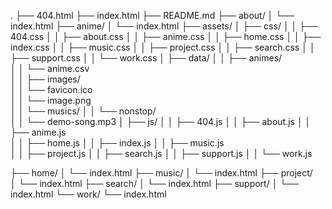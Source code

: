 .
├── 404.html
├── index.html
├── README.md
├── about/
│   └── index.html
├── anime/
│   └── index.html
├── assets/
│   ├── css/
│   │   ├── 404.css
│   │   ├── about.css
│   │   ├── anime.css
│   │   ├── home.css
│   │   ├── index.css
│   │   ├── music.css
│   │   ├── project.css
│   │   ├── search.css
│   │   ├── support.css
│   │   └── work.css
│   ├── data/
│   │   ├── animes/          
│   │       └── anime.csv      
│   │   ├── images/         
│   │       └──  favicon.ico     
│   │       └── image.png   
│   │   └── musics/
│   │       └── nonstop/         
│   │           └── demo-song.mp3
│   ├── js/
│   │   ├── 404.js
│   │   ├── about.js
│   │   ├── anime.js        
│   │   ├── home.js
│   │   ├── index.js
│   │   ├── music.js        
│   │   ├── project.js
│   │   ├── search.js
│   │   ├── support.js
│   │   └── work.js       

├── home/
│   └── index.html
├── music/
│   └── index.html
├── project/                
│   └── index.html
├── search/
│   └── index.html
├── support/
│   └── index.html
└── work/
    └── index.html